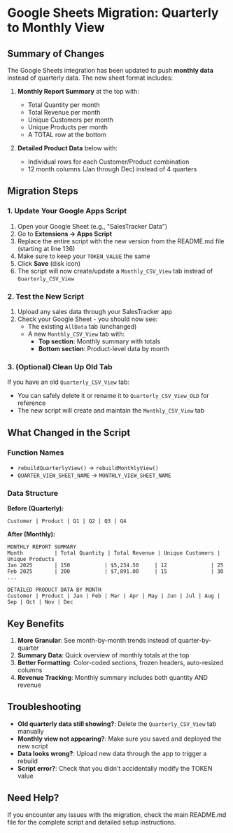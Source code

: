 # Google Sheets Migration: Quarterly to Monthly View

## Summary of Changes

The Google Sheets integration has been updated to push **monthly data** instead of quarterly data. The new sheet format includes:

1. **Monthly Report Summary** at the top with:
   - Total Quantity per month
   - Total Revenue per month
   - Unique Customers per month
   - Unique Products per month
   - A TOTAL row at the bottom

2. **Detailed Product Data** below with:
   - Individual rows for each Customer/Product combination
   - 12 month columns (Jan through Dec) instead of 4 quarters

## Migration Steps

### 1. Update Your Google Apps Script

1. Open your Google Sheet (e.g., "SalesTracker Data")
2. Go to **Extensions → Apps Script**
3. Replace the entire script with the new version from the README.md file (starting at line 136)
4. Make sure to keep your `TOKEN_VALUE` the same
5. Click **Save** (disk icon)
6. The script will now create/update a `Monthly_CSV_View` tab instead of `Quarterly_CSV_View`

### 2. Test the New Script

1. Upload any sales data through your SalesTracker app
2. Check your Google Sheet - you should now see:
   - The existing `AllData` tab (unchanged)
   - A new `Monthly_CSV_View` tab with:
     - **Top section**: Monthly summary with totals
     - **Bottom section**: Product-level data by month

### 3. (Optional) Clean Up Old Tab

If you have an old `Quarterly_CSV_View` tab:
- You can safely delete it or rename it to `Quarterly_CSV_View_OLD` for reference
- The new script will create and maintain the `Monthly_CSV_View` tab

## What Changed in the Script

### Function Names
- `rebuildQuarterlyView()` → `rebuildMonthlyView()`
- `QUARTER_VIEW_SHEET_NAME` → `MONTHLY_VIEW_SHEET_NAME`

### Data Structure
**Before (Quarterly):**
```
Customer | Product | Q1 | Q2 | Q3 | Q4
```

**After (Monthly):**
```
MONTHLY REPORT SUMMARY
Month          | Total Quantity | Total Revenue | Unique Customers | Unique Products
Jan 2025       | 150           | $5,234.50     | 12              | 25
Feb 2025       | 200           | $7,891.00     | 15              | 30
...

DETAILED PRODUCT DATA BY MONTH
Customer | Product | Jan | Feb | Mar | Apr | May | Jun | Jul | Aug | Sep | Oct | Nov | Dec
```

## Key Benefits

1. **More Granular**: See month-by-month trends instead of quarter-by-quarter
2. **Summary Data**: Quick overview of monthly totals at the top
3. **Better Formatting**: Color-coded sections, frozen headers, auto-resized columns
4. **Revenue Tracking**: Monthly summary includes both quantity AND revenue

## Troubleshooting

- **Old quarterly data still showing?**: Delete the `Quarterly_CSV_View` tab manually
- **Monthly view not appearing?**: Make sure you saved and deployed the new script
- **Data looks wrong?**: Upload new data through the app to trigger a rebuild
- **Script error?**: Check that you didn't accidentally modify the TOKEN value

## Need Help?

If you encounter any issues with the migration, check the main README.md file for the complete script and detailed setup instructions.


